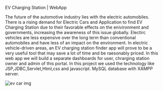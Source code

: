 
EV Charging Station | WebApp

The future of the automotive industry lies with the electric automobiles. There is a rising demand for Electric Cars and Application to find EV Charging Station due to their favorable effects on the enivironment and governments, increasing the awareness of this issue globally. Electirc vehicles are less expensive over the long term than conventional automobiles and have less of an impact on the environment. In electric vehicle-driven areas, an EV charging station finder app will prove to be a very useful tool that may save a lot of time and be raesonably priced. In this web app we will build a separate dashboards for user, chrarging station owner and admin of this portal. In this project we used the technology like JSP,JDBC,Servlet,Html,css and javascript. MySQL database with XAMPP server.

![ev car img](https://user-images.githubusercontent.com/93983780/210543152-38889301-7099-4b4c-bd45-d707b4f6732b.jpg)
